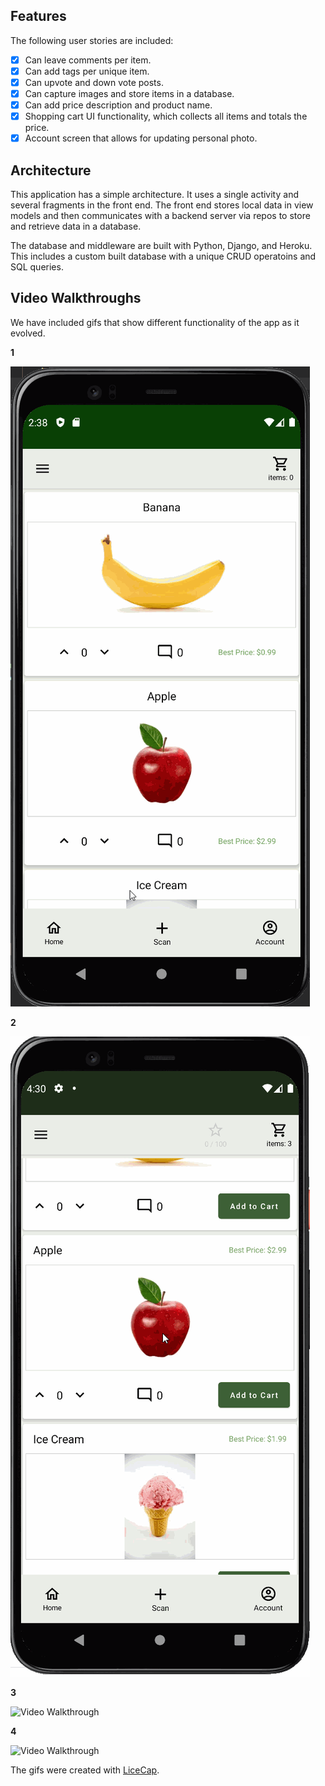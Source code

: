 ## Features
The following user stories are included:

* [x] Can leave comments per item.
* [x] Can add tags per unique item.
* [x] Can upvote and down vote posts.
* [x] Can capture images and store items in a database.
* [x] Can add price description and product name.
* [x] Shopping cart UI functionality, which collects all items and totals the price.
* [x] Account screen that allows for updating personal photo.

## Architecture
This application has a simple architecture. It uses a single activity and several fragments in the front end.
The front end stores local data in view models and then communicates with a backend server via repos to store and retrieve data in a database.

The database and middleware are built with Python, Django, and Heroku. This includes a custom built database with a unique CRUD operatoins
and SQL queries.


## Video Walkthroughs
We have included gifs that show different functionality of the app as it evolved.

**1**

<img src='crowd_sourced_shopping_app_102323.gif' title='Video Walkthrough' width='' alt='Video Walkthrough' />

**2**

<img src='crowd_sourced_shopping_app_102723.gif' title='Video Walkthrough' width='' alt='Video Walkthrough' />

**3**

<img src='crowd_sourced_shopping_app_110323.gif' title='Video Walkthrough' width='' alt='Video Walkthrough' />

**4**

<img src='crowd_sourced_shopping_app_111023.gif' title='Video Walkthrough' width='' alt='Video Walkthrough' />

The gifs were created with [LiceCap](http://www.cockos.com/licecap/).